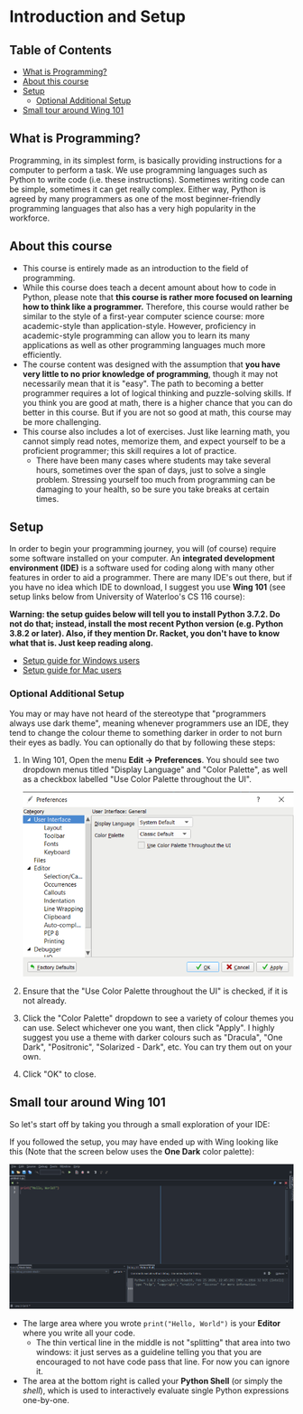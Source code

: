 <h1>Introduction and Setup</h1>

<h2>Table of Contents</h2>

- [What is Programming?](#what-is-programming)
- [About this course](#about-this-course)
- [Setup](#setup)
  - [Optional Additional Setup](#optional-additional-setup)
- [Small tour around Wing 101](#small-tour-around-wing-101)

## What is Programming?

Programming, in its simplest form, is basically providing instructions for a computer to perform a task. We use programming languages such as Python to write code (i.e. these instructions). Sometimes writing code can be simple, sometimes it can get really complex. Either way, Python is agreed by many programmers as one of the most beginner-friendly programming languages that also has a very high popularity in the workforce.

## About this course

- This course is entirely made as an introduction to the field of programming.
- While this course does teach a decent amount about how to code in Python, please note that **this course is rather more focused on learning how to think like a programmer.** Therefore, this course would rather be similar to the style of a first-year computer science course: more academic-style than application-style. However, proficiency in academic-style programming can allow you to learn its many applications as well as other programming languages much more efficiently.
- The course content was designed with the assumption that **you have very little to no prior knowledge of programming**, though it may not necessarily mean that it is "easy". The path to becoming a better programmer requires a lot of logical thinking and puzzle-solving skills. If you think you are good at math, there is a higher chance that you can do better in this course. But if you are not so good at math, this course may be more challenging.
- This course also includes a lot of exercises. Just like learning math, you cannot simply read notes, memorize them, and expect yourself to be a proficient programmer; this skill requires a lot of practice.
  - There have been many cases where students may take several hours, sometimes over the span of days, just to solve a single problem. Stressing yourself too much from programming can be damaging to your health, so be sure you take breaks at certain times.

## Setup

In order to begin your programming journey, you will (of course) require some software installed on your computer. An **integrated development environment (IDE)** is a software used for coding along with many other features in order to aid a programmer. There are many IDE's out there, but if you have no idea which IDE to download, I suggest you use **Wing 101** (see setup links below from University of Waterloo's CS 116 course):

**Warning: the setup guides below will tell you to install Python 3.7.2. Do not do that; instead, install the most recent Python version (e.g. Python 3.8.2 or later). Also, if they mention Dr. Racket, you don't have to know what that is. Just keep reading along.**

- [Setup guide for Windows users](https://www.student.cs.uwaterloo.ca/~cs116/software_install/win_instr)
- [Setup guide for Mac users](https://www.student.cs.uwaterloo.ca/~cs116/software_install/mac_instr)

### Optional Additional Setup

You may or may have not heard of the stereotype that "programmers always use dark theme", meaning whenever programmers use an IDE, they tend to change the colour theme to something darker in order to not burn their eyes as badly. You can optionally do that by following these steps:

1. In Wing 101, Open the menu **Edit -> Preferences**. You should see two dropdown menus titled "Display Language" and "Color Palette", as well as a checkbox labelled "Use Color Palette throughout the UI".
   
   ![Preferences menu](images/00-preferences-setup.PNG)

2. Ensure that the "Use Color Palette throughout the UI" is checked, if it is not already.
3. Click the "Color Palette" dropdown to see a variety of colour themes you can use. Select whichever one you want, then click "Apply". I highly suggest you use a theme with darker colours such as "Dracula", "One Dark", "Positronic", "Solarized - Dark", etc. You can try them out on your own.
4. Click "OK" to close.

## Small tour around Wing 101

So let's start off by taking you through a small exploration of your IDE:

If you followed the setup, you may have ended up with Wing looking like this (Note that the screen below uses the **One Dark** color palette):

![Initial layout](images/00-init.PNG)

- The large area where you wrote `print("Hello, World")` is your **Editor** where you write all your code.
  - The thin vertical line in the middle is not "splitting" that area into two windows: it just serves as a guideline telling you that you are encouraged to not have code pass that line. For now you can ignore it.
- The area at the bottom right is called your **Python Shell** (or simply the *shell*), which is used to interactively evaluate single Python expressions one-by-one.

